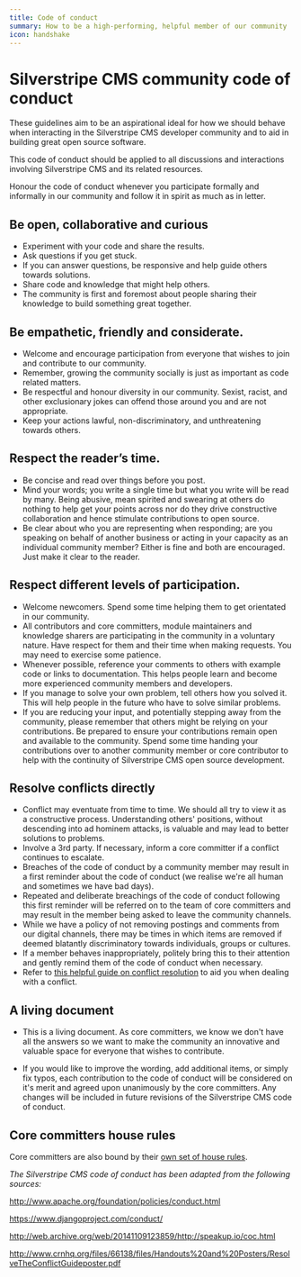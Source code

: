 ```yaml
---
title: Code of conduct
summary: How to be a high-performing, helpful member of our community
icon: handshake
---
```

# Silverstripe CMS community code of conduct

These guidelines aim to be an aspirational ideal for how we should behave when interacting in the Silverstripe CMS developer community and to aid in building great open source software.

This code of conduct should be applied to all discussions and interactions involving Silverstripe CMS and its related resources.

Honour the code of conduct whenever you participate formally and informally in our community and follow it in spirit as much as in letter.

## **Be open, collaborative and curious**

 * Experiment with your code and share the results.
 * Ask questions if you get stuck.
 * If you can answer questions, be responsive and help guide others towards solutions.
 * Share code and knowledge that might help others.
 * The community is first and foremost about people sharing their knowledge to build something great together.

## Be empathetic, friendly and considerate.
 * Welcome and encourage participation from everyone that wishes to join and contribute to our community.
 * Remember, growing the community socially is just as important as code related matters.
 * Be respectful and honour diversity in our community. Sexist, racist, and other exclusionary jokes can offend those around you and are not appropriate.
 * Keep your actions lawful, non-discriminatory, and unthreatening towards others.

## Respect the reader’s time.
 * Be concise and read over things before you post.
 * Mind your words; you write a single time but what you write will be read by many. Being abusive, mean spirited and swearing at others do nothing to help get your points across nor do they drive constructive collaboration and hence stimulate contributions to open source.
 * Be clear about who you are representing when responding; are you speaking on behalf of another business or acting in your capacity as an individual community member? Either is fine and both are encouraged. Just make it clear to the reader.

## Respect different levels of participation.
 * Welcome newcomers. Spend some time helping them to get orientated in our community.
 * All contributors and core committers, module maintainers and knowledge sharers are participating in the community in a voluntary nature. Have respect for them and their time when making requests. You may need to exercise some patience.
 * Whenever possible, reference your comments to others with example code or links to documentation. This helps people learn and become more experienced community members and developers.
 * If you manage to solve your own problem, tell others how you solved it. This will help people in the future who have to solve similar problems.
 * If you are reducing your input, and potentially stepping away from the community, please remember that others might be relying on your contributions. Be prepared to ensure your contributions remain open and available to the community. Spend some time handing your contributions over to another community member or core contributor to help with the continuity of Silverstripe CMS open source development.

## Resolve conflicts directly
 * Conflict may eventuate from time to time. We should all try to view it as a constructive process. Understanding others' positions, without descending into ad hominem attacks, is valuable and may lead to better solutions to problems.
 * Involve a 3rd party. If necessary, inform a core committer if a conflict continues to escalate.
 * Breaches of the code of conduct by a community member may result in a first reminder about the code of conduct (we realise we're all human and sometimes we have bad days).
 * Repeated and deliberate breachings of the code of conduct following this first reminder will be referred on to the team of core committers and may result in the member being asked to leave the community channels.
 * While we have a policy of not removing postings and comments from our digital channels, there may be times in which items are removed if deemed blatantly discriminatory towards individuals, groups or cultures.
 * If a member behaves inappropriately, politely bring this to their attention and gently remind them of the code of conduct when necessary.
 * Refer to [this helpful guide on conflict resolution](http://www.crnhq.org/files/66138/files/Handouts%20and%20Posters/ResolveTheConflictGuideposter.pdf) to aid you when dealing with a conflict.

## A living document
 * This is a living document. As core committers, we know we don't have all the answers so we want to make the community an innovative and valuable space for everyone that wishes to contribute.

 * If you would like to improve the wording, add additional items, or simply fix typos, each contribution to the code of conduct will be considered on it's merit and agreed upon unanimously by the core committers. Any changes will be included in future revisions of the Silverstripe CMS code of conduct.

## Core committers house rules
Core committers are also bound by their [own set of house rules](core_committers#house_rules_for_the_core_committer_team).

_The Silverstripe CMS code of conduct has been adapted from the following sources:_

http://www.apache.org/foundation/policies/conduct.html

https://www.djangoproject.com/conduct/

http://web.archive.org/web/20141109123859/http://speakup.io/coc.html

http://www.crnhq.org/files/66138/files/Handouts%20and%20Posters/ResolveTheConflictGuideposter.pdf
